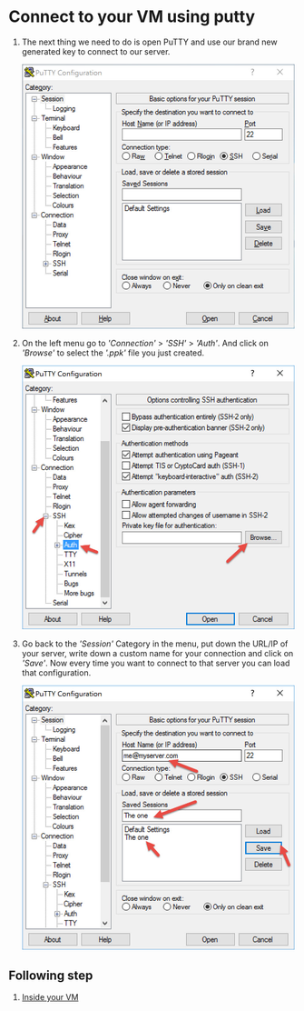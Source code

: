 # Connect to your VM using putty

1. The next thing we need to do is open PuTTY and use our brand new generated key to connect to our server.

    ![alt text][putty]

1. On the left menu go to *'Connection'* > *'SSH'* > *'Auth'*. And click on *'Browse'* to select the *'.ppk'* file you just created.

    ![alt text][putty-select]

1. Go back to the *'Session'* Category in the menu, put down the URL/IP of your server, write down a custom name for your connection and click on *'Save'*. Now every time you want to connect to that server you can load that configuration.

    ![alt text][putty-save]

## Following step

1. [Inside your VM](04-inside-vm.md)

[putty]: img/putty.jpg ""
[putty-select]: img/putty-select.jpg ""
[putty-save]: img/putty-save.jpg "You can save your changes every time you want"